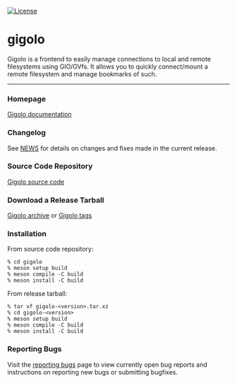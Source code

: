 [![License](https://img.shields.io/badge/License-GPL%20v2-blue.svg)](https://gitlab.xfce.org/apps/gigolo/-/blob/master/COPYING)

# gigolo

Gigolo is a frontend to easily manage connections to local and remote 
filesystems using GIO/GVfs. It allows you to quickly connect/mount a remote
filesystem and manage bookmarks of such.

----

### Homepage

[Gigolo documentation](https://docs.xfce.org/apps/gigolo/start)

### Changelog

See [NEWS](https://gitlab.xfce.org/apps/gigolo/-/blob/master/NEWS) for details on changes and fixes made in the current release.

### Source Code Repository

[Gigolo source code](https://gitlab.xfce.org/apps/gigolo)

### Download a Release Tarball

[Gigolo archive](https://archive.xfce.org/src/apps/gigolo)
    or
[Gigolo tags](https://gitlab.xfce.org/apps/gigolo/-/tags)

### Installation

From source code repository: 

    % cd gigolo
    % meson setup build
    % meson compile -C build
    % meson install -C build

From release tarball:

    % tar xf gigolo-<version>.tar.xz
    % cd gigolo-<version>
    % meson setup build
    % meson compile -C build
    % meson install -C build

### Reporting Bugs

Visit the [reporting bugs](https://docs.xfce.org/apps/gigolo/bugs) page to view currently open bug reports and instructions on reporting new bugs or submitting bugfixes.

